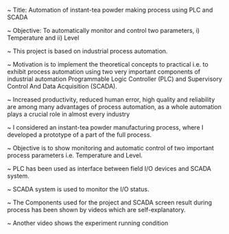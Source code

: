 ~ Title: Automation of instant-tea powder making process using PLC and SCADA

~ Objective: To automatically monitor and control two parameters, i) Temperature and ii) Level

~ This project is based on industrial process automation.

~ Motivation is to implement the theoretical concepts to practical i.e. to exhibit process automation using two very important components     of industrial automation Programmable Logic Controller (PLC) and Supervisory Control And Data Acquisition (SCADA).

~ Increased productivity, reduced human error, high quality and reliability are among many advantages of process automation, as a whole 
  automation plays a crucial role in almost every industry

~ I considered an instant-tea powder manufacturing process, where I developed a prototype of a part of the full process.

~ Objective is to show monitoring and automatic control of two important process parameters i.e. Temperature and Level.

~ PLC has been used as interface between field I/O devices and SCADA system.

~ SCADA system is used to monitor the I/O status.

~ The Components used for the project and SCADA screen result during process has been shown by videos which are self-explanatory.

~ Another video shows the experiment running condition
